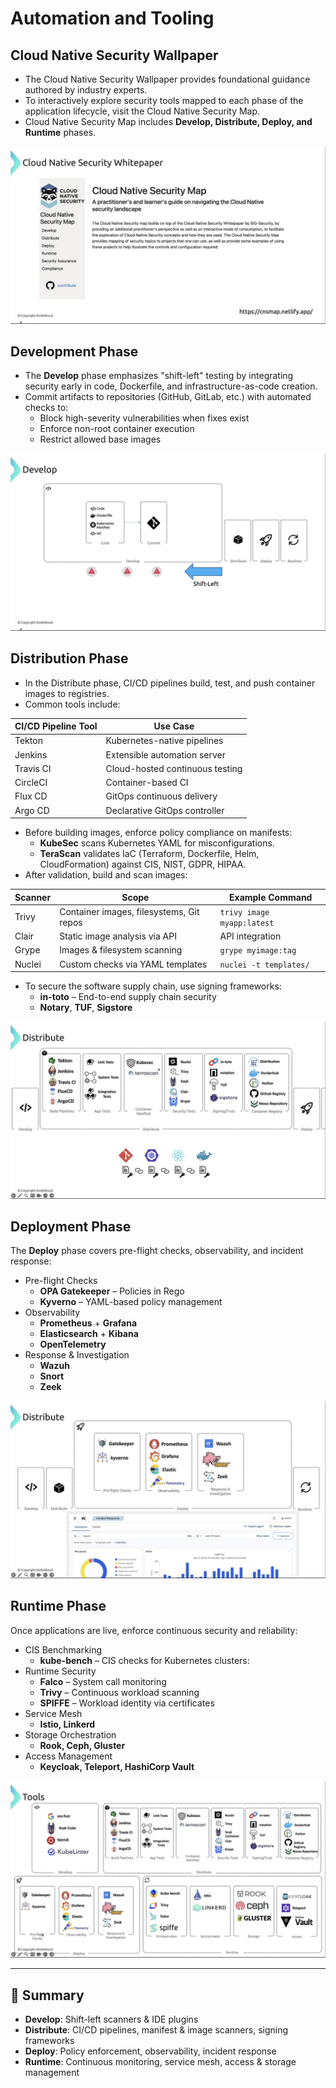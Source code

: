 # Automation and Tooling

## Cloud Native Security Wallpaper
- The Cloud Native Security Wallpaper provides foundational guidance authored by industry experts.
- To interactively explore security tools mapped to each phase of the application lifecycle, visit the Cloud Native Security Map.
- Cloud Native Security Map includes **Develop, Distribute, Deploy, and Runtime** phases.

![Cloud Native Security Map](../images/cloud-native-security-map.png)

## Development Phase
- The **Develop** phase emphasizes "shift-left" testing by integrating security early in code, Dockerfile, and infrastructure-as-code creation. 
- Commit artifacts to repositories (GitHub, GitLab, etc.) with automated checks to:
    - Block high-severity vulnerabilities when fixes exist
    - Enforce non-root container execution
    - Restrict allowed base images

![Development Phase](../images/development-phase.png)

## Distribution Phase
- In the Distribute phase, CI/CD pipelines build, test, and push container images to registries. 
- Common tools include:

| CI/CD Pipeline Tool | Use Case |
|---------------------|----------|
| Tekton | Kubernetes-native pipelines | 
| Jenkins | Extensible automation server | 
| Travis CI | Cloud-hosted continuous testing |
| CircleCI | Container-based CI |
| Flux CD | GitOps continuous delivery |
| Argo CD | Declarative GitOps controller |

- Before building images, enforce policy compliance on manifests:
    - **KubeSec** scans Kubernetes YAML for misconfigurations.
    - **TeraScan** validates IaC (Terraform, Dockerfile, Helm, CloudFormation) against CIS, NIST, GDPR, HIPAA.
- After validation, build and scan images:

| Scanner | Scope | Example Command |
|---------|-------|-----------------|
| Trivy | Container images, filesystems, Git repos | `trivy image myapp:latest` |
| Clair | Static image analysis via API | API integration |
| Grype | Images & filesystem scanning | `grype myimage:tag` |
| Nuclei | Custom checks via YAML templates | `nuclei -t templates/` |

- To secure the software supply chain, use signing frameworks:
    - **in-toto** – End-to-end supply chain security
    - **Notary**, **TUF**, **Sigstore**

![Distribution Phase](../images/distribution-phase.png)

## Deployment Phase
The **Deploy** phase covers pre-flight checks, observability, and incident response:
- Pre-flight Checks
    - **OPA Gatekeeper** – Policies in Rego
    - **Kyverno** – YAML-based policy management
- Observability
    - **Prometheus** + **Grafana**
    - **Elasticsearch** + **Kibana**
    - **OpenTelemetry**
- Response & Investigation
    - **Wazuh**
    - **Snort**
    - **Zeek**

![Deployment Phase](../images/deployment-phase.png)

## Runtime Phase
Once applications are live, enforce continuous security and reliability:
- CIS Benchmarking
    - **kube-bench** – CIS checks for Kubernetes clusters:
- Runtime Security
    - **Falco** – System call monitoring
    - **Trivy** – Continuous workload scanning
    - **SPIFFE** – Workload identity via certificates
- Service Mesh
    - **Istio, Linkerd**
- Storage Orchestration
    - **Rook, Ceph, Gluster**
- Access Management
    - **Keycloak, Teleport, HashiCorp Vault**

![Runtime Phase](../images/runtime-phase.png)

---

## 📌 Summary
- **Develop**: Shift-left scanners & IDE plugins
- **Distribute**: CI/CD pipelines, manifest & image scanners, signing frameworks
- **Deploy**: Policy enforcement, observability, incident response
- **Runtime**: Continuous monitoring, service mesh, access & storage management
